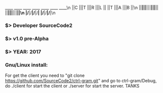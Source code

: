 ____ ____ ____ ____     ____ ____ ____\n
||C |||T |||R |||L ||   ||T |||A |||B ||\n
||__|||__|||__|||__||   ||__|||__|||__||\n
|/__\|/__\|/__\|/__\|   |/__\|/__\|/__\|\n


### $> Developer SourceCode2
### $> v1.0 pre-Alpha
### $> YEAR: 2017


### Gnu/Linux install:
For get the client you need to "git clone https://github.com/SourceCode2/ctrl-gram.git" and go to ctrl-gram/Debug, do ./client for start the client or ./server for start the server.
TANKS
